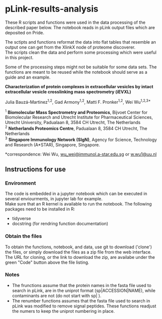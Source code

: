 # pLink-results-analysis

These R scripts and functions were used in the data processing of the described paper below. The notebook reads in pLink output files which are deposited on Pride.

The sctipts and functions reformat the data into flat tables that resemble an output one can get from the XlinkX node of proteome discoverer.\
The scripts clean the data and perform some processing which were useful in this project.

Some of the processing steps might not be suitable for some data sets. The functions are meant to be reused while the notebook should serve as a guide and an example.

**Characterization of protein complexes in extracellular vesicles by intact extracellular vesicle crosslinking mass spectrometry (iEVXL)**

Julia Bauzá-Martinez<sup>1,2</sup>, Gad Armony<sup>1,2</sup>, Matti F. Pronker<sup>1,2</sup>, Wei Wu<sup>1,2,3*</sup>

<sup>1</sup> **Biomolecular Mass Spectrometry and Proteomics**, Bijvoet Center for Biomolecular Research and Utrecht Institute for Pharmaceutical Sciences, Utrecht University, Padualaan 8, 3584 CH Utrecht, The Netherlands\
<sup>2</sup> **Netherlands Proteomics Centre**, Padualaan 8, 3584 CH Utrecht, The Netherlands\
<sup>3</sup> **Singapore Immunology Network (SIgN)**, Agency for Science, Technology and Research (A*STAR), Singapore, Singapore.

\*correspondence: Wei Wu, wu_wei@immunol.a-star.edu.sg or w.wu1@uu.nl  


## Instructions for use

### Environment
The code is embedded in a jupyter notebook which can be executed in several enviourments, in jupyter lab for example.\
Make sure that an R kernel is available to run the notebook.
The following packages need to be installed in R:
* tidyverse
* docstring (for rendring function documentation)

### Obtain the files
To obtain the functions, notebook, and data, use git to download ('clone') the files, or simply download the files as a zip file from the web interface. The URL for cloning, or the link to download the zip, are availabe under the green "Code" button above the file listing.


### Notes
* The frunctions assume that the protein names in the fasta file used to search in pLink, are in the uniprot format (sp|ACCESSION|NAME), while contaminants are not (do not start with sp| ).
* The renumber functions assumes that the fasta file used to search in pLink was modified to remove signal peptides. These functions readjust the numers to keep the uniprot numbering in place.